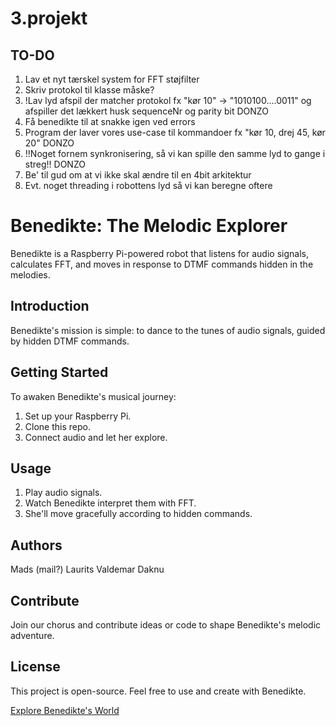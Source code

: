 # 3.projekt

## TO-DO
1. Lav et nyt tærskel system for FFT støjfilter
2. Skriv protokol til klasse måske?
3. !Lav lyd afspil der matcher protokol fx "kør 10" -> "1010100....0011" og afspiller det lækkert husk sequenceNr og parity bit DONZO
4. Få benedikte til at snakke igen ved errors
5. Program der laver vores use-case til kommandoer fx "kør 10, drej 45, kør 20" DONZO
6. !!Noget fornem synkronisering, så vi kan spille den samme lyd to gange i streg!! DONZO
7. Be' til gud om at vi ikke skal ændre til en 4bit arkitektur
8. Evt. noget threading i robottens lyd så vi kan beregne oftere

# Benedikte: The Melodic Explorer

Benedikte is a Raspberry Pi-powered robot that listens for audio signals, calculates FFT, and moves in response to DTMF commands hidden in the melodies.

## Introduction

Benedikte's mission is simple: to dance to the tunes of audio signals, guided by hidden DTMF commands.

## Getting Started

To awaken Benedikte's musical journey:

1. Set up your Raspberry Pi.
2. Clone this repo.
3. Connect audio and let her explore.

## Usage

1. Play audio signals.
2. Watch Benedikte interpret them with FFT.
3. She'll move gracefully according to hidden commands.

## Authors

Mads (mail?)
Laurits
Valdemar
Daknu

## Contribute

Join our chorus and contribute ideas or code to shape Benedikte's melodic adventure.

## License

This project is open-source. Feel free to use and create with Benedikte.

[Explore Benedikte's World](https://github.com/matto24/3.projekt)
